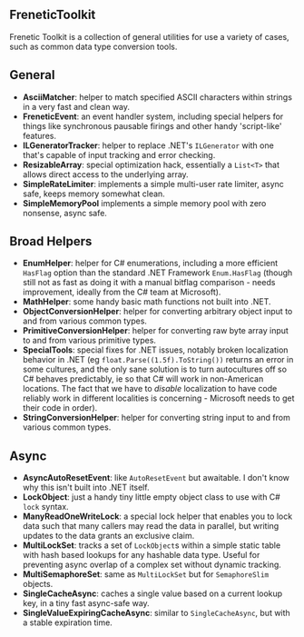 FreneticToolkit
---------------

Frenetic Toolkit is a collection of general utilities for use a variety of cases, such as common data type conversion tools.

## General

- **AsciiMatcher**: helper to match specified ASCII characters within strings in a very fast and clean way.
- **FreneticEvent**: an event handler system, including special helpers for things like synchronous pausable firings and other handy 'script-like' features.
- **ILGeneratorTracker**: helper to replace .NET's `ILGenerator` with one that's capable of input tracking and error checking.
- **ResizableArray**: special optimization hack, essentially a `List<T>` that allows direct access to the underlying array.
- **SimpleRateLimiter**: implements a simple multi-user rate limiter, async safe, keeps memory somewhat clean.
- **SimpleMemoryPool** implements a simple memory pool with zero nonsense, async safe.

## Broad Helpers

- **EnumHelper**: helper for C# enumerations, including a more efficient `HasFlag` option than the standard .NET Framework `Enum.HasFlag` (though still not as fast as doing it with a manual bitflag comparison - needs improvement, ideally from the C# team at Microsoft).
- **MathHelper**: some handy basic math functions not built into .NET.
- **ObjectConversionHelper**: helper for converting arbitrary object input to and from various common types.
- **PrimitiveConversionHelper**: helper for converting raw byte array input to and from various primitive types.
- **SpecialTools**: special fixes for .NET issues, notably broken localization behavior in .NET (eg `float.Parse((1.5f).ToString())` returns an error in some cultures, and the only sane solution is to turn autocultures off so C# behaves predictably, ie so that C# will work in non-American locations. The fact that we have to *disable* localization to have code reliably work in different localities is concerning - Microsoft needs to get their code in order).
- **StringConversionHelper**: helper for converting string input to and from various common types.

## Async

- **AsyncAutoResetEvent**: like `AutoResetEvent` but awaitable. I don't know why this isn't built into .NET itself.
- **LockObject**: just a handy tiny little empty object class to use with C# `lock` syntax.
- **ManyReadOneWriteLock**: a special lock helper that enables you to lock data such that many callers may read the data in parallel, but writing updates to the data grants an exclusive claim.
- **MultiLockSet**: tracks a set of `LockObject`s within a simple static table with hash based lookups for any hashable data type. Useful for preventing async overlap of a complex set without dynamic tracking.
- **MultiSemaphoreSet**: same as `MultiLockSet` but for `SemaphoreSlim` objects.
- **SingleCacheAsync**: caches a single value based on a current lookup key, in a tiny fast async-safe way.
- **SingleValueExpiringCacheAsync**: similar to `SingleCacheAsync`, but with a stable expiration time.
